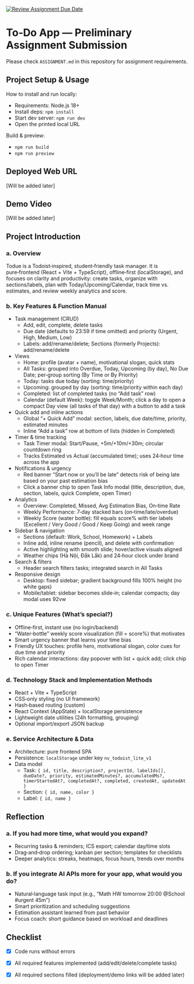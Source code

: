 [![Review Assignment Due Date](https://classroom.github.com/assets/deadline-readme-button-22041afd0340ce965d47ae6ef1cefeee28c7c493a6346c4f15d667ab976d596c.svg)](https://classroom.github.com/a/YHSq4TPZ)

# To‑Do App — Preliminary Assignment Submission

Please check `ASSIGNMENT.md` in this repository for assignment requirements.

## Project Setup & Usage
How to install and run locally:
- Requirements: Node.js 18+
- Install deps: `npm install`
- Start dev server: `npm run dev`
- Open the printed local URL

Build & preview:
- `npm run build`
- `npm run preview`

## Deployed Web URL
[Will be added later]

## Demo Video
[Will be added later]

## Project Introduction

### a. Overview
Todue is a Todoist‑inspired, student‑friendly task manager. It is pure‑frontend (React + Vite + TypeScript), offline‑first (localStorage), and focuses on clarity and productivity: create tasks, organize with sections/labels, plan with Today/Upcoming/Calendar, track time vs. estimates, and review weekly analytics and score.

### b. Key Features & Function Manual
- Task management (CRUD)
  - Add, edit, complete, delete tasks
  - Due date (defaults to 23:59 if time omitted) and priority (Urgent, High, Medium, Low)
  - Labels: add/rename/delete; Sections (formerly Projects): add/rename/delete
- Views
  - Home: profile (avatar + name), motivational slogan, quick stats
  - All Tasks: grouped into Overdue, Today, Upcoming (by day), No Due Date; per‑group sorting (By Time or By Priority)
  - Today: tasks due today (sorting: time/priority)
  - Upcoming: grouped by day (sorting: time/priority within each day)
  - Completed: list of completed tasks (no “Add task” row)
  - Calendar (default Week): toggle Week/Month; click a day to open a compact Day view (all tasks of that day) with a button to add a task
- Quick add and inline actions
  - Global “+ Quick Add” modal: section, labels, due date/time, priority, estimated minutes
  - Inline “Add a task” row at bottom of lists (hidden in Completed)
- Timer & time tracking
  - Task Timer modal: Start/Pause, +5m/+10m/+30m; circular countdown ring
  - Tracks Estimated vs Actual (accumulated time); uses 24‑hour time across the app
- Notifications & urgency
  - Red banner “Start now or you’ll be late” detects risk of being late based on your past estimation bias
  - Click a banner chip to open Task Info modal (title, description, due, section, labels, quick Complete, open Timer)
- Analytics
  - Overview: Completed, Missed, Avg Estimation Bias, On‑time Rate
  - Weekly Performance: 7‑day stacked bars (on‑time/late/overdue)
  - Weekly Score (water bottle): fill equals score% with tier labels (Excellent / Very Good / Good / Keep Going) and week range
- Sidebar & navigation
  - Sections (default: Work, School, Homework) + Labels
  - Inline add, inline rename (pencil), and delete with confirmation
  - Active highlighting with smooth slide; hover/active visuals aligned
  - Weather chips (Hà Nội, Đắk Lắk) and 24‑hour clock under brand
- Search & filters
  - Header search filters tasks; integrated search in All Tasks
- Responsive design
  - Desktop: fixed sidebar; gradient background fills 100% height (no white gaps)
  - Mobile/tablet: sidebar becomes slide‑in; calendar compacts; day modal uses 92vw

### c. Unique Features (What’s special?)
- Offline‑first, instant use (no login/backend)
- “Water‑bottle” weekly score visualization (fill = score%) that motivates
- Smart urgency banner that learns your time bias
- Friendly UX touches: profile hero, motivational slogan, color cues for due time and priority
- Rich calendar interactions: day popover with list + quick add; click chip to open Timer

### d. Technology Stack and Implementation Methods
- React + Vite + TypeScript
- CSS‑only styling (no UI framework)
- Hash‑based routing (custom)
- React Context (AppState) + localStorage persistence
- Lightweight date utilities (24h formatting, grouping)
- Optional import/export JSON backup

### e. Service Architecture & Data
- Architecture: pure frontend SPA
- Persistence: `localStorage` under key `nv_todoist_lite_v1`
- Data model
  - Task: `{ id, title, description?, projectId, labelIds[], dueDate?, priority, estimatedMinutes?, accumulatedMs?, timerStartedAt?, completedAt?, completed, createdAt, updatedAt }`
  - Section: `{ id, name, color }`
  - Label: `{ id, name }`

## Reflection

### a. If you had more time, what would you expand?
- Recurring tasks & reminders; ICS export; calendar day/time slots
- Drag‑and‑drop ordering; kanban per section; templates for checklists
- Deeper analytics: streaks, heatmaps, focus hours, trends over months

### b. If you integrate AI APIs more for your app, what would you do?
- Natural‑language task input (e.g., “Math HW tomorrow 20:00 @School #urgent 45m”)
- Smart prioritization and scheduling suggestions
- Estimation assistant learned from past behavior
- Focus coach: short guidance based on workload and deadlines

## Checklist
- [x] Code runs without errors
- [x] All required features implemented (add/edit/delete/complete tasks)
- [x] All required sections filled (deployment/demo links will be added later)

